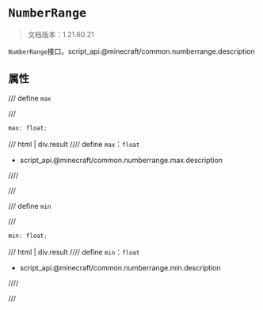 # `NumberRange`

> 文档版本：1.21.60.21

`NumberRange`接口。script_api.@minecraft/common.numberrange.description

## 属性

/// define
`max`


///

```js
max: float;
```

/// html | div.result
//// define
`max`：`float`

- script_api.@minecraft/common.numberrange.max.description


////

///


/// define
`min`


///

```js
min: float;
```

/// html | div.result
//// define
`min`：`float`

- script_api.@minecraft/common.numberrange.min.description


////

///


